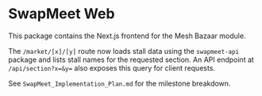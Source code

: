 # SwapMeet Web

This package contains the Next.js frontend for the Mesh Bazaar module.

The `/market/[x]/[y]` route now loads stall data using the `swapmeet-api` package and lists stall names for the requested section. An API endpoint at `/api/section?x=&y=` also exposes this query for client requests.

See `SwapMeet_Implementation_Plan.md` for the milestone breakdown.
